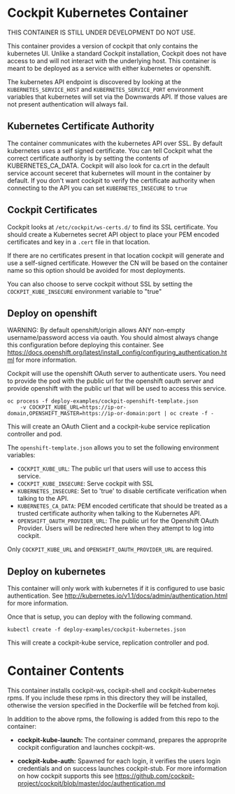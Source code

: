 Cockpit Kubernetes Container
===========================

THIS CONTAINER IS STILL UNDER DEVELOPMENT DO NOT USE.

This container provides a version of cockpit that only contains the kubernetes UI. Unlike a standard Cockpit installation, Cockpit does not have access to and will not interact with the underlying host. This container is meant to be deployed as a service with either kubernetes or openshift.

The kubernetes API endpoint is discovered by looking at the `KUBERNETES_SERVICE_HOST` and `KUBERNETES_SERVICE_PORT` environment variables that kubernetes will set via the Downwards API. If those values are not present authentication will always fail.

Kubernetes Certificate Authority
--------------------------------
The container communicates with the kubernetes API over SSL. By default kubernetes uses a self signed certificate. You can tell Cockpit what the correct certificate authority is by setting
the contents of KUBERNETES_CA_DATA. Cockpit will also look for ca.crt in the default service account seceret that kubernetes will mount in the container by default. If you don't want cockpit to verify the certificate authority when connecting to the API you can set ```KUBERNETES_INSECURE``` to ```true```

Cockpit Certificates
--------------------
Cockpit looks at ```/etc/cockpit/ws-certs.d/``` to find its SSL certificate. You should create a Kubernetes secret API object to place your PEM encoded certificates and key in a ```.cert``` file in that location.

If there are no certificates present in that location cockpit will generate and use a self-signed certificate. However the CN will be based on the container name so this option should be avoided for most deployments.

You can also choose to serve cockpit without SSL by setting the ```COCKPIT_KUBE_INSECURE``` environment variable to "true"

Deploy on openshift
-------------------

WARNING: By default openshift/origin allows ANY non-empty username/password access via oauth. You should almost always change this configuration before deploying this container. See https://docs.openshift.org/latest/install_config/configuring_authentication.html for more information.

Cockpit will use the openshift OAuth server to authenticate users. You need to provide the pod with the public url for the openshift oauth server and provide openshift with the public url that will be used to access this service.

```
oc process -f deploy-examples/cockpit-openshift-template.json
    -v COCKPIT_KUBE_URL=https://ip-or-domain,OPENSHIFT_MASTER=https://ip-or-domain:port | oc create -f -
```

This will create an OAuth Client and a cockpit-kube service replication controller and pod.

The ```openshift-template.json``` allows you to set the following environment variables:
 * ```COCKPIT_KUBE_URL```: The public url that users will use to access this service.
 * ```COCKPIT_KUBE_INSECURE```: Serve cockpit with SSL
 * ```KUBERNETES_INSECURE```: Set to 'true' to disable certificate verification when talking to the API.
 * ```KUBERNETES_CA_DATA```: PEM encoded certificate that should be treated as a trusted certificate authority when talking to the Kubernetes API.
 * ```OPENSHIFT_OAUTH_PROVIDER_URL```: The public url for the Openshift OAuth Provider. Users will be redirected here when they attempt to log into cockpit.

Only ```COCKPIT_KUBE_URL``` and ```OPENSHIFT_OAUTH_PROVIDER_URL``` are required.

Deploy on kubernetes
--------------------

This container will only work with kubernetes if it is configured to use basic authentication. See http://kubernetes.io/v1.1/docs/admin/authentication.html for more information.

Once that is setup, you can deploy with the following command.

```
kubectl create -f deploy-examples/cockpit-kubernetes.json
```

This will create a cockpit-kube service, replication controller and pod.


Container Contents
==================

This container installs cockpit-ws, cockpit-shell and cockpit-kubernetes rpms. If you include these rpms in this directory they will be installed, otherwise the version specified in the Dockerfile will be fetched from koji.

In addition to the above rpms, the following is added from this repo to the container:

 * **cockpit-kube-launch:** The container command, prepares the approprite cockpit configuration and launches cockpit-ws.

 * **cockpit-kube-auth:** Spawned for each login, it verifies the users login credentials and on success launches cockpit-stub. For more information on how cockpit supports this see https://github.com/cockpit-project/cockpit/blob/master/doc/authentication.md
